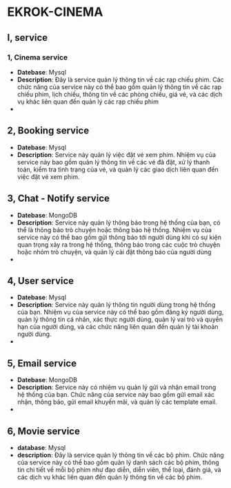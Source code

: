 # EKROK-CINEMA
## I, service
### 1, Cinema service
- **Datebase**: Mysql
- **Description**:  Đây là service quản lý thông tin về các rạp chiếu phim. Các chức năng của service này có thể bao gồm quản lý thông tin về các rạp chiếu phim, lịch chiếu, thông tin về các phòng chiếu, giá vé, và các dịch vụ khác liên quan đến quản lý các rạp chiếu phim
- 

## 2, Booking service
- **Datebase**: Mysql
- **Description**: Service này quản lý việc đặt vé xem phim. Nhiệm vụ của service này bao gồm quản lý thông tin về các vé đã đặt, xử lý thanh toán, kiểm tra tình trạng của vé, và quản lý các giao dịch liên quan đến việc đặt vé xem phim.

## 3, Chat - Notify service
- **Datebase**: MongoDB
- **Description**: Service này quản lý thông báo trong hệ thống của bạn, có thể là thông báo trò chuyện hoặc thông báo hệ thống. Nhiệm vụ của service này có thể bao gồm gửi thông báo tới người dùng khi có sự kiện quan trọng xảy ra trong hệ thống, thông báo trong các cuộc trò chuyện hoặc nhóm trò chuyện, và quản lý cài đặt thông báo của người dùng
-

## 4, User service
- **Datebase**: Mysql
- **Description**: Service này quản lý thông tin người dùng trong hệ thống của bạn. Nhiệm vụ của service này có thể bao gồm đăng ký người dùng, quản lý thông tin cá nhân, xác thực người dùng, quản lý vai trò và quyền hạn của người dùng, và các chức năng liên quan đến quản lý tài khoản người dùng.
-

## 5, Email service
- **Datebase**: MongoDB
- **Description**: Service này có nhiệm vụ quản lý gửi và nhận email trong hệ thống của bạn. Chức năng của service này bao gồm gửi email xác nhận, thông báo, gửi email khuyến mãi, và quản lý các template email.
-

## 6, Movie service
- **database**: Mysql
- **description**: Đây là service quản lý thông tin về các bộ phim. Chức năng của service này có thể bao gồm quản lý danh sách các bộ phim, thông tin chi tiết về mỗi bộ phim như đạo diễn, diễn viên, thể loại, đánh giá, và các dịch vụ khác liên quan đến quản lý thông tin về các bộ phim.
